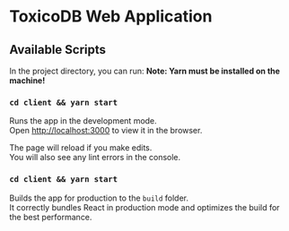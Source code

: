 # ToxicoDB Web Application

## Available Scripts

In the project directory, you can run:
**Note: Yarn must be installed on the machine!**

### `cd client && yarn start`

Runs the app in the development mode.<br />
Open [http://localhost:3000](http://localhost:3000) to view it in the browser.

The page will reload if you make edits.<br />
You will also see any lint errors in the console.

### `cd client && yarn start`

Builds the app for production to the `build` folder.<br />
It correctly bundles React in production mode and optimizes the build for the best performance.
